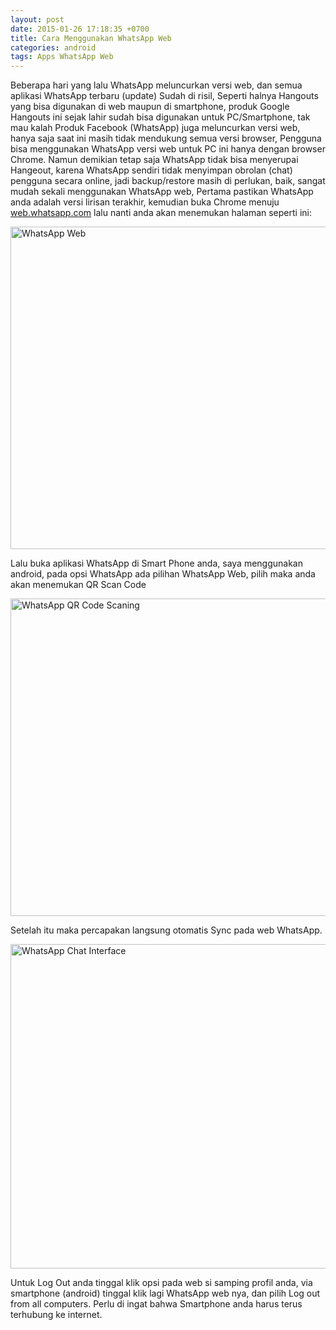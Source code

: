 ```yaml
---
layout: post
date: 2015-01-26 17:18:35 +0700
title: Cara Menggunakan WhatsApp Web
categories: android
tags: Apps WhatsApp Web
---
```

<p>Beberapa hari yang lalu WhatsApp meluncurkan versi web, dan semua aplikasi WhatsApp terbaru (update) Sudah di risil, Seperti halnya Hangouts yang bisa digunakan di web maupun di smartphone, produk Google Hangouts ini sejak lahir sudah bisa digunakan untuk PC/Smartphone, tak mau kalah Produk Facebook (WhatsApp) juga meluncurkan versi web, hanya saja saat ini masih tidak mendukung semua versi browser, Pengguna bisa menggunakan WhatsApp versi web untuk PC ini hanya dengan browser Chrome. Namun demikian tetap saja&nbsp;WhatsApp tidak bisa menyerupai Hangeout, karena WhatsApp sendiri tidak menyimpan obrolan (chat) pengguna secara online, jadi backup/restore masih di perlukan, baik, sangat mudah sekali menggunakan WhatsApp web, Pertama pastikan&nbsp;WhatsApp anda adalah versi lirisan terakhir, kemudian buka Chrome menuju <a title="WhatsApp Web" href="https://web.whatsapp.com/" target="_blank">web.whatsapp.com</a> lalu nanti anda akan menemukan halaman seperti ini:<span id="more-1359"></span></p>
<p><a href="https://eggoez.bitbucket.io/wp-content/uploads/2015/01/whatsapp-to-web.jpg" class="fancybox image"><img class="aligncenter wp-image-1360 " src="https://eggoez.bitbucket.io/wp-content/uploads/2015/01/whatsapp-to-web.jpg" alt="WhatsApp Web" width="719" height="516"></a></p>
<p>Lalu buka aplikasi&nbsp;WhatsApp di Smart Phone anda, saya menggunakan android, pada opsi&nbsp;WhatsApp ada pilihan&nbsp;WhatsApp Web, pilih maka anda akan menemukan QR Scan Code</p>
<p><a href="https://eggoez.bitbucket.io/wp-content/uploads/2015/01/WhatsApp-app-scan-bar.jpg" class="fancybox image"><img class="aligncenter  wp-image-1362" src="https://eggoez.bitbucket.io/wp-content/uploads/2015/01/WhatsApp-app-scan-bar.jpg" alt="WhatsApp QR Code Scaning" width="720" height="508"></a></p>
<p>Setelah itu maka percapakan langsung otomatis Sync pada web WhatsApp.</p>
<p><a href="https://eggoez.bitbucket.io/wp-content/uploads/2015/01/whatsapp-to-web-interface.jpg" class="fancybox image"><img class="aligncenter  wp-image-1364" src="https://eggoez.bitbucket.io/wp-content/uploads/2015/01/whatsapp-to-web-interface.jpg" alt="WhatsApp Chat Interface" width="723" height="519"></a></p>
<p>Untuk Log Out anda tinggal klik opsi pada web si samping profil anda, via smartphone (android) tinggal klik lagi WhatsApp web nya, dan pilih Log out from all computers. Perlu di ingat bahwa Smartphone anda harus terus terhubung ke internet.</p>